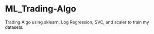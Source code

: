 # ML_Trading-Algo
Trading Algo using sklearn, Log Regression, SVC, and scaler to train my datasets.
